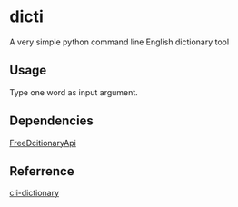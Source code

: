 # dicti
A very simple python command line English dictionary tool
## Usage
Type one word as input argument.
## Dependencies
[FreeDcitionaryApi](https://dictionaryapi.dev/)
## Referrence
[cli-dictionary](https://github.com/cli-dictionary/cli-dictionary)
